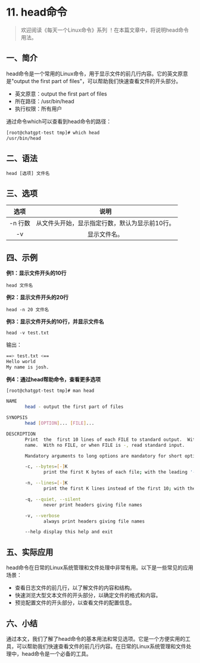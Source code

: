 # 11. head命令



> 欢迎阅读《每天一个Linux命令》系列 ！在本篇文章中，将说明head命令用法。

## 一、简介

head命令是一个常用的Linux命令，用于显示文件的前几行内容。它的英文原意是"output the first part of files"，可以帮助我们快速查看文件的开头部分。

- 英文原意：output the first part of files
- 所在路径：/usr/bin/head
- 执行权限：所有用户

通过命令which可以查看到head命令的路径：

```bash
[root@chatgpt-test tmp]# which head
/usr/bin/head
```



## 二、语法

```shell
head [选项] 文件名
```



## 三、选项

|  选项   |                      说明                      |
| :-----: | :--------------------------------------------: |
| -n 行数 | 从文件头开始，显示指定行数，默认为显示前10行。 |
|   -v    |                  显示文件名。                  |



## 四、示例

**例1：显示文件开头的10行**

```shell
head 文件名
```

**例2：显示文件开头的20行**

```shell
head -n 20 文件名
```

**例3：显示文件开头的10行，并显示文件名**

```shell
head -v test.txt
```

输出：

```bash
==> test.txt <==
Hello world
My name is josh.
```

**例4：通过head帮助命令，查看更多选项**

```bash
[root@chatgpt-test tmp]# man head

NAME
       head - output the first part of files

SYNOPSIS
       head [OPTION]... [FILE]...

DESCRIPTION
       Print  the  first 10 lines of each FILE to standard output.  With more than one FILE, precede each with a header giving the file
       name.  With no FILE, or when FILE is -, read standard input.

       Mandatory arguments to long options are mandatory for short options too.

       -c, --bytes=[-]K
              print the first K bytes of each file; with the leading '-', print all but the last K bytes of each file

       -n, --lines=[-]K
              print the first K lines instead of the first 10; with the leading '-', print all but the last K lines of each file

       -q, --quiet, --silent
              never print headers giving file names

       -v, --verbose
              always print headers giving file names

       --help display this help and exit
```



## 五、实际应用

head命令在日常的Linux系统管理和文件处理中非常有用。以下是一些常见的应用场景：

- 查看日志文件的前几行，以了解文件的内容和结构。
- 快速浏览大型文本文件的开头部分，以确定文件的格式和内容。
- 预览配置文件的开头部分，以查看文件的配置信息。



## 六、小结

通过本文，我们了解了head命令的基本用法和常见选项。它是一个方便实用的工具，可以帮助我们快速查看文件的前几行内容。在日常的Linux系统管理和文件处理中，head命令是一个必备的工具。
